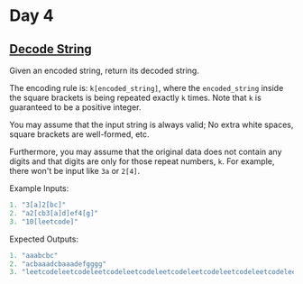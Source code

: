 # Day 4

## [Decode String](./decodestring.py)

Given an encoded string, return its decoded string.

The encoding rule is: `k[encoded_string]`, where the `encoded_string` inside the square brackets is being repeated exactly `k` times. Note that `k` is guaranteed to be a positive integer.

You may assume that the input string is always valid; No extra white spaces, square brackets are well-formed, etc.

Furthermore, you may assume that the original data does not contain any digits and that digits are only for those repeat numbers, `k`. For example, there won't be input like `3a` or `2[4]`.

Example Inputs:

```python
1. "3[a]2[bc]"
2. "a2[cb3[a]d]ef4[g]"
3. "10[leetcode]"
```

Expected Outputs:

```python
1. "aaabcbc"
2. "acbaaadcbaaadefgggg"
3. "leetcodeleetcodeleetcodeleetcodeleetcodeleetcodeleetcodeleetcodeleetcodeleetcode"
```
